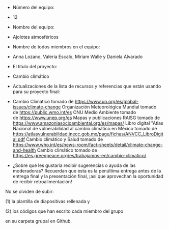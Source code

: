 - Número del equipo:
- 12
- Nombre del equipo:
- Ajolotes atmosféricos 
- Nombre de todos miembros en el equipo:
- Anna Lozano, Valeria Escalo, Miriam Walle y Daniela Alvarado
- El título del proyecto:
- Cambio climático
- Actualizaciones de la lista de recursos y referencias que están usando para su proyecto final:
- Cambio Climático tomado de https://www.un.org/es/global-issues/climate-change
Organización Meteorológica Mundial tomado de https://public.wmo.int/es
ONU Medio Ambiente tomado de https://www.unep.org/es
Mapas y publicaciones RAISG tomado de https://www.amazoniasocioambiental.org/es/mapas/
Libro digital "Atlas Nacional de vulnerabilidad al cambio climático en México tomado de https://atlasvulnerabilidad.inecc.gob.mx/page/fichas/ANVCC_LibroDigital.pdf
Cambio climático y Salud tomado de https://www.who.int/es/news-room/fact-sheets/detail/climate-change-and-health
Cambio climático tomado de https://es.greenpeace.org/es/trabajamos-en/cambio-climatico/

- ¿Sobre qué les gustaría recibir sugerencias o ayuda de las moderadoras? Recuerdan que esta es la penúltima entrega antes de la entrega final y la presentación final, ¡así que aprovechan la oportunidad de recibir retroalimentación!

No se olviden de subir:

(1) la plantilla de diapositivas rellenada y 

(2) los códigos que han escrito cada miembro del grupo 

en su carpeta grupal en Github.
